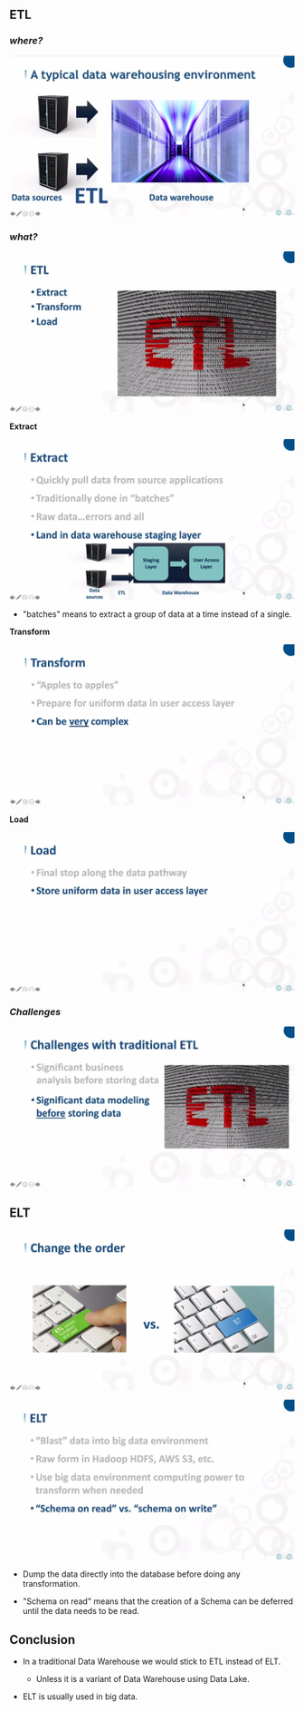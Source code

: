 ## **ETL**

### _where?_

![Alt source to typical dw by etl](pic/01.jpg)

### _what?_

![Alt what is etl](pic/02.jpg)

**Extract**

![Alt extract](pic/03.jpg)

- "batches" means to extract a group of data at a time instead of a single.

**Transform**

![Alt transform](pic/04.jpg)

**Load**

![Alt load](pic/05.jpg)

### _Challenges_

![Alt challanges](pic/06.jpg)

## **ELT**

![Alt change the order](pic/07.jpg)

![Alt features of elt](pic/08.jpg)

- Dump the data directly into the database before doing any transformation.

- "Schema on read" means that the creation of a Schema can be deferred until the data needs to be read.

## **Conclusion**

- In a traditional Data Warehouse we would stick to ETL instead of ELT.

  - Unless it is a variant of Data Warehouse using Data Lake.

- ELT is usually used in big data.


